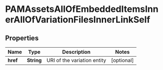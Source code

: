 

# PAMAssetsAllOfEmbeddedItemsInnerAllOfVariationFilesInnerLinkSelf


## Properties

| Name | Type | Description | Notes |
|------------ | ------------- | ------------- | -------------|
|**href** | **String** | URI of the variation entity |  [optional] |




